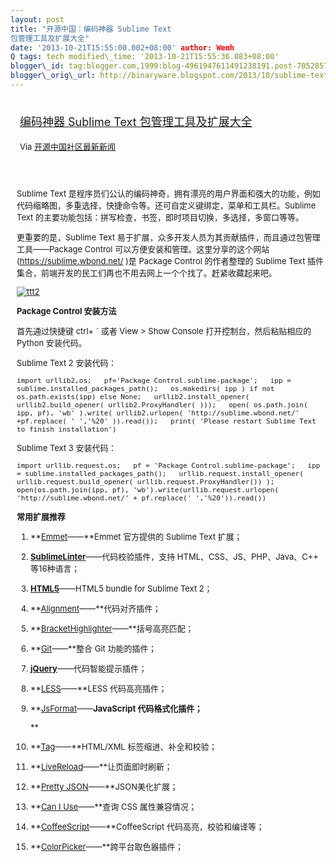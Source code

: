 ```yaml
--- 
layout: post 
title: "开源中国：编码神器 Sublime Text
包管理工具及扩展大全" 
date: '2013-10-21T15:55:00.002+08:00' author: Wenh
Q tags: tech modified\_time: '2013-10-21T15:55:36.083+08:00'
blogger\_id: tag:blogger.com,1999:blog-4961947611491238191.post-7052857559617414173
blogger\_orig\_url: http://binaryware.blogspot.com/2013/10/sublime-text.html
---
```

<div style="margin: 10px; padding: 5px;">

<div style="font-size: 18px;">

[编码神器 Sublime Text
包管理工具及扩展大全](http://www.oschina.net/news/45219/sublime-text-package-manager)

</div>

<div style="font-size: 13px;">

Via [开源中国社区最新新闻](http://www.oschina.net/?from=rss)

</div>

</div>

<div style="font-size: 13px; padding: 15px 0 10px 10px;">

Sublime Text
是程序员们公认的编码神奇，拥有漂亮的用户界面和强大的功能，例如代码缩略图，多重选择，快捷命令等。还可自定义键绑定，菜单和工具栏。Sublime
Text 的主要功能包括：拼写检查，书签，即时项目切换，多选择，多窗口等等。

更重要的是，Sublime Text
易于扩展，众多开发人员为其贡献插件，而且通过包管理工具——Package Control
可以方便安装和管理。这里分享的这个网站(<https://sublime.wbond.net/> )是
Package Control 的作者整理的 Sublime Text
插件集合，前端开发的民工们再也不用去网上一个个找了。赶紧收藏起来吧。

[![ttt2](http://static.oschina.net/uploads/img/201310/21071720_X609.jpg)](http://cdn2.jobbole.com/2013/10/ttt2.jpg "编码神器 Sublime Text 包管理工具及扩展大全")



**Package Control 安装方法**

首先通过快捷键 ctrl+
` 或者 View &gt; Show Console
打开控制台，然后粘贴相应的 Python 安装代码。

Sublime Text 2 安装代码：

    import urllib2,os;   pf='Package Control.sublime-package';   ipp = sublime.installed_packages_path();   os.makedirs( ipp ) if not os.path.exists(ipp) else None;   urllib2.install_opener( urllib2.build_opener( urllib2.ProxyHandler( )));   open( os.path.join( ipp, pf), 'wb' ).write( urllib2.urlopen( 'http://sublime.wbond.net/' +pf.replace( ' ','%20' )).read());   print( 'Please restart Sublime Text to finish installation')



Sublime Text 3 安装代码：

    import urllib.request,os;   pf = 'Package Control.sublime-package';   ipp = sublime.installed_packages_path();   urllib.request.install_opener( urllib.request.build_opener( urllib.request.ProxyHandler()) );   open(os.path.join(ipp, pf), 'wb').write(urllib.request.urlopen( 'http://sublime.wbond.net/' + pf.replace(' ','%20')).read())



**常用扩展推荐**

1.  **[Emmet](https://sublime.wbond.net/packages/Emmet)——**Emmet
    官方提供的 Sublime Text 扩展；
2.  [**Sublime​Linter**](http://github.com/SublimeLinter/SublimeLinter)——代码校验插件，支持
    HTML、CSS、JS、PHP、Java、C++ 等16种语言；
3.  [**HTML5**](https://github.com/mrmartineau/HTML5)——HTML5 bundle for
    Sublime Text 2；
4.  **[Alignment](https://sublime.wbond.net/packages/Alignment)——**代码对齐插件；
5.  **[Bracket​Highlighter](https://sublime.wbond.net/packages/BracketHighlighter)——**括号高亮匹配；
6.  **[Git](https://sublime.wbond.net/packages/Git)——**整合 Git
    功能的插件；
7.  [**jQuery**](https://sublime.wbond.net/packages/jQuery)——代码智能提示插件；
8.  **[LESS](https://sublime.wbond.net/packages/LESS)——**LESS
    代码高亮插件；
9.  **[Js​Format](https://sublime.wbond.net/packages/JsFormat)——**JavaScript
    代码格式化插件；**

    **
10. **[Tag](https://sublime.wbond.net/packages/Tag)——**HTML/XML
    标签缩进、补全和校验；
11. **[LiveReload](https://sublime.wbond.net/packages/LiveReload)——**让页面即时刷新；
12. **[Pretty
    JSON](https://sublime.wbond.net/packages/Pretty%20JSON)——**JSON美化扩展；
13. **[Can I
    Use](https://sublime.wbond.net/packages/Can%20I%20Use)——**查询 CSS
    属性兼容情况；
14. **[Coffee​Script](https://sublime.wbond.net/packages/CoffeeScript)——**Coffee​Script
    代码高亮，校验和编译等；
15. **[Color​Picker](https://sublime.wbond.net/packages/ColorPicker)——**跨平台取色器插件；

</div>
